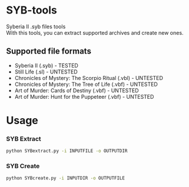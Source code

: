 # SYB-tools
Syberia II .syb files tools<br/>
With this tools, you can extract supported archives and create new ones.

## Supported file formats
- Syberia II (.syb) - TESTED
- Still Life (.sl) - UNTESTED
- Chronicles of Mystery: The Scorpio Ritual (.vbl) - UNTESTED
- Chronicles of Mystery: The Tree of Life (.vbf) - UNTESTED
- Art of Murder: Cards of Destiny (.vbf) - UNTESTED
- Art of Murder: Hunt for the Puppeteer (.vbf) - UNTESTED

# Usage

### SYB Extract
```bash
python SYBextract.py -i INPUTFILE -o OUTPUTDIR
```

### SYB Create
```bash
python SYBcreate.py -i INPUTDIR -o OUTPUTFILE
```
